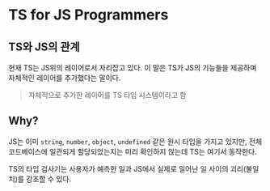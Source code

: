 # TS for JS Programmers

## TS와 JS의 관계

현재 TS는 JS위의 레이어로서 자리잡고 있다.
이 말은 TS가 JS의 기능들을 제공하며 자체적인 레이어를 추가했다는 말이다.

> 자체적으로 추가한 레이어를 TS 타입 시스템이라고 함

## Why?

JS는 이미 `string`, `number`, `object`, `undefined` 같은 원시 타입을 가지고 있지만, 전체 코드베이스에 일관되게 할당되었는지는 미리 확인하지 않는데 TS는 여기서 동작한다.

TS의 타입 검사기는 사용자가 예측한 일과 JS에서 실제로 일어난 일 사이의 괴리(불일치)를 강조할 수 있다.
